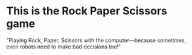 # This is the Rock Paper Scissors game<br>
"Playing Rock, Paper, Scissors with the computer—because sometimes, even robots need to make bad decisions too!"

